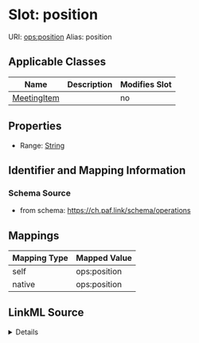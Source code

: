 

# Slot: position 



URI: [ops:position](https://ch.paf.link/schema/operations/position)
Alias: position

<!-- no inheritance hierarchy -->





## Applicable Classes

| Name | Description | Modifies Slot |
| --- | --- | --- |
| [MeetingItem](MeetingItem.md) |  |  no  |







## Properties

* Range: [String](String.md)





## Identifier and Mapping Information







### Schema Source


* from schema: https://ch.paf.link/schema/operations




## Mappings

| Mapping Type | Mapped Value |
| ---  | ---  |
| self | ops:position |
| native | ops:position |




## LinkML Source

<details>
```yaml
name: position
from_schema: https://ch.paf.link/schema/operations
rank: 1000
alias: position
domain_of:
- MeetingItem
range: string

```
</details>